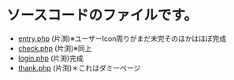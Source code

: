 # ソースコードのファイルです。 #

- [entry.php]() (片渕)※ユーザーIcon周りがまだ未完そのほかはほぼ完成
- [check.php]() (片渕)※同上
- [login.php]() (片渕)完成
- [thank.php]() (片渕)＊これはダミーページ
